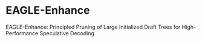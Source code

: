 # EAGLE-Enhance
EAGLE-Enhance: Principled Pruning of Large Initialized Draft Trees for High-Performance Speculative Decoding
